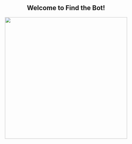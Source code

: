 <div align="center">
   <h2>Welcome to Find the Bot!</h2>
    <img src="https://github.com/yeonsunYang/FindtheBot/blob/main/mainlogo.gif?raw=true" width="400">
</div>
